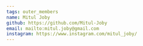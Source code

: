```yaml
---
tags: outer_members 
name: Mitul Joby
github: https://github.com/Mitul-Joby
email: mailto:mitul.joby@gmail.com
instagram: https://www.instagram.com/mitul_joby/ 
---
```

